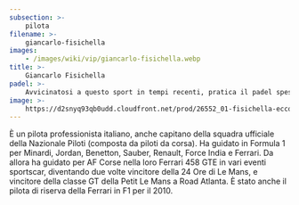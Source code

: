 ```yaml
---
subsection: >-
    pilota
filename: >-
    giancarlo-fisichella
images:
    - /images/wiki/vip/giancarlo-fisichella.webp
title: >-
    Giancarlo Fisichella
padel: >-
    Avvicinatosi a questo sport in tempi recenti, pratica il padel spesso nei pressi di Roma Nord, dove vive.
image: >-
    https://d2snyq93qb0udd.cloudfront.net/prod/26552_01-fisichella-ecco-come-si-vince.jpg
---
```

È un pilota professionista italiano, anche capitano della squadra ufficiale della Nazionale Piloti (composta da piloti da corsa). Ha guidato in Formula 1 per Minardi, Jordan, Benetton, Sauber, Renault, Force India e Ferrari. Da allora ha guidato per AF Corse nella loro Ferrari 458 GTE in vari eventi sportscar, diventando due volte vincitore della 24 Ore di Le Mans, e vincitore della classe GT della Petit Le Mans a Road Atlanta. È stato anche il pilota di riserva della Ferrari in F1 per il 2010.